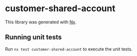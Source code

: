 # customer-shared-account

This library was generated with [Nx](https://nx.dev).

## Running unit tests

Run `nx test customer-shared-account` to execute the unit tests.
